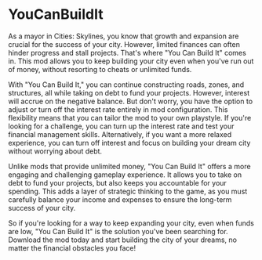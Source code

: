 # YouCanBuildIt

As a mayor in Cities: Skylines, you know that growth and expansion are crucial for the success of your city.  However, limited finances can 
often hinder progress and stall projects. That's where "You Can Build It" comes in. This mod allows you to keep building your city even when
you've run out of money, without resorting to cheats or unlimited funds.

With "You Can Build It," you can continue constructing roads, zones, and structures, all while taking on debt to fund your projects. However, 
interest will accrue on the negative balance. But don't worry, you have the option to adjust or turn off the interest rate entirely in mod 
configuration. This flexibility means that you can tailor the mod to your own playstyle. If you're looking for a challenge, you can turn up
the interest rate and test your financial management skills. Alternatively, if you want a more relaxed experience, you can turn off interest
and focus on building your dream city without worrying about debt.

Unlike mods that provide unlimited money, "You Can Build It" offers a more engaging and challenging gameplay experience. It allows you to take
on debt to fund your projects, but also keeps you accountable for your spending. This adds a layer of strategic thinking to the game, as you
must carefully balance your income and expenses to ensure the long-term success of your city.

So if you're looking for a way to keep expanding your city, even when funds are low, "You Can Build It" is the solution you've been searching for.
Download the mod today and start building the city of your dreams, no matter the financial obstacles you face!

